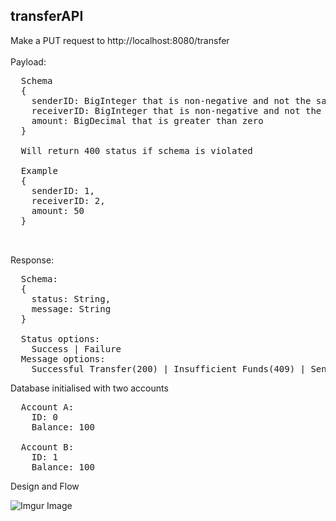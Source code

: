 <h2>transferAPI</h2>

Make a PUT request to http://localhost:8080/transfer
<br><br>
Payload: 
<pre>
  Schema
  { 
    senderID: BigInteger that is non-negative and not the same as receiverID
    receiverID: BigInteger that is non-negative and not the same as senderID
    amount: BigDecimal that is greater than zero
  }
  
  Will return 400 status if schema is violated
  
  Example
  {
    senderID: 1,
    receiverID: 2,
    amount: 50
  }
  
  
</pre>

Response:
<pre>
  Schema:
  {
    status: String,
    message: String
  }
  
  Status options: 
    Success | Failure
  Message options:
    Successful Transfer(200) | Insufficient Funds(409) | Sender account not found(422) | Receiver account not found(422)
</pre>

Database initialised with two accounts
<pre>
  Account A: 
    ID: 0
    Balance: 100
   
  Account B:
    ID: 1
    Balance: 100
</pre>

Design and Flow

![Imgur Image](https://i.imgur.com/vLIpq1C.jpg)

